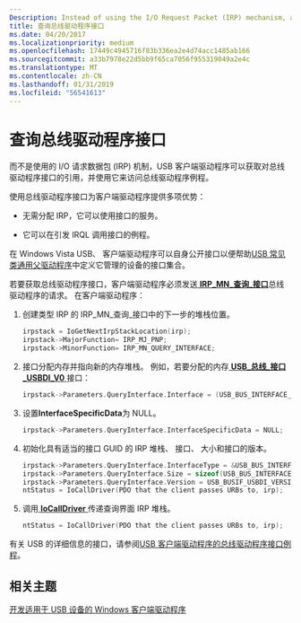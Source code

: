 ```yaml
---
Description: Instead of using the I/O Request Packet (IRP) mechanism, a USB client driver can get a reference to a bus driver interface and use it to access bus driver routines.
title: 查询总线驱动程序接口
ms.date: 04/20/2017
ms.localizationpriority: medium
ms.openlocfilehash: 17449c4945716f83b336ea2e4d74acc1485ab166
ms.sourcegitcommit: a33b7978e22d5bb9f65ca7056f955319049a2e4c
ms.translationtype: MT
ms.contentlocale: zh-CN
ms.lasthandoff: 01/31/2019
ms.locfileid: "56541613"
---
```

# <a name="querying-for-bus-driver-interfaces"></a>查询总线驱动程序接口


而不是使用的 I/O 请求数据包 (IRP) 机制，USB 客户端驱动程序可以获取对总线驱动程序接口的引用，并使用它来访问总线驱动程序例程。




使用总线驱动程序接口为客户端驱动程序提供多项优势：

-   无需分配 IRP，它可以使用接口的服务。

-   它可以在引发 IRQL 调用接口的例程。

在 Windows Vista USB、 客户端驱动程序可以自身公开接口以便帮助[USB 常见类通用父驱动程序](usb-common-class-generic-parent-driver.md)中定义它管理的设备的接口集合。

若要获取总线驱动程序接口，客户端驱动程序必须发送[ **IRP\_MN\_查询\_接口**](https://msdn.microsoft.com/library/windows/hardware/ff551687)总线驱动程序的请求。 在客户端驱动程序：

1.  创建类型 IRP 的 IRP\_MN\_查询\_接口中的下一步的堆栈位置。
    ```cpp
    irpstack = IoGetNextIrpStackLocation(irp);
    irpstack->MajorFunction= IRP_MJ_PNP;
    irpstack->MinorFunction= IRP_MN_QUERY_INTERFACE;
    ```

2.  接口分配内存并指向新的内存堆栈。 例如，若要分配的内存[ **USB\_总线\_接口\_USBDI\_V0** ](https://msdn.microsoft.com/library/windows/hardware/ff539210)接口：
    ```cpp
    irpstack->Parameters.QueryInterface.Interface = (USB_BUS_INTERFACE_USBDI_V0) newly allocated interface buffer;
    ```

3.  设置**InterfaceSpecificData**为 NULL。
    ```cpp
    irpstack->Parameters.QueryInterface.InterfaceSpecificData = NULL;
    ```

4.  初始化具有适当的接口 GUID 的 IRP 堆栈、 接口、 大小和接口的版本。
    ```cpp
    irpstack->Parameters.QueryInterface.InterfaceType = &USB_BUS_INTERFACE_USBDI_GUID;
    irpstack->Parameters.QueryInterface.Size = sizeof(USB_BUS_INTERFACE_USBDI_V0);
    irpstack->Parameters.QueryInterface.Version = USB_BUSIF_USBDI_VERSION_0;
    ntStatus = IoCallDriver(PDO that the client passes URBs to, irp);
    ```

5.  调用[ **IoCallDriver** ](https://msdn.microsoft.com/library/windows/hardware/ff548336)传递查询界面 IRP 堆栈。
    ```cpp
    ntStatus = IoCallDriver(PDO that the client passes URBs to, irp);
    ```

有关 USB 的详细信息的接口，请参阅[USB 客户端驱动程序的总线驱动程序接口例程](https://msdn.microsoft.com/library/windows/hardware/ff540134#usbdi)。

## <a name="related-topics"></a>相关主题
[开发适用于 USB 设备的 Windows 客户端驱动程序](usb-driver-development-guide.md)  



